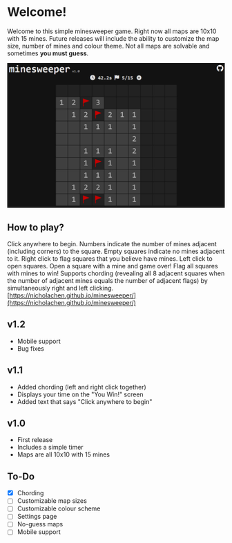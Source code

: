 # Welcome!
Welcome to this simple minesweeper game. Right now all maps are 10x10 with 15 mines. Future releases will include the ability to customize the map size, number of mines and colour theme. Not all maps are solvable and sometimes **you must guess**.

![minesweeper screenshot](images/1.jpg)

## How to play?
Click anywhere to begin. Numbers indicate the number of mines adjacent (including corners) to the square.  Empty squares indicate no mines adjacent to it. Right click to flag squares that you believe have mines. Left click to open squares. Open a square with a mine and game over! Flag all squares with mines to win!
Supports chording (revealing all 8 adjacent squares when the number of adjacent mines equals the number of adjacent flags) by simultaneously right and left clicking.
[https://nicholachen.github.io/minesweeper/](https://nicholachen.github.io/minesweeper/)

## v1.2
 - Mobile support
 - Bug fixes

## v1.1
 - Added chording (left and right click together)
 - Displays your time on the "You Win!" screen
 - Added text that says "Click anywhere to begin"

## v1.0
 - First release
 - Includes a simple timer
 - Maps are all 10x10 with 15 mines

## To-Do
 - [x] Chording
 - [ ] Customizable map sizes
 - [ ] Customizable colour scheme
 - [ ] Settings page
 - [ ] No-guess maps
 - [ ] Mobile support